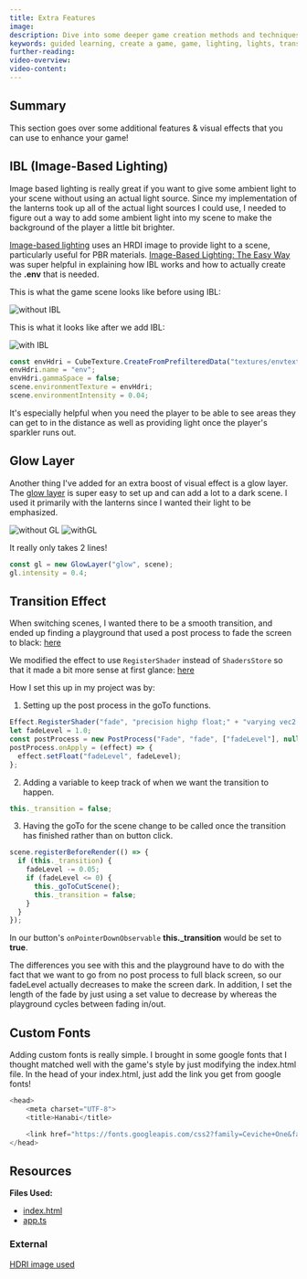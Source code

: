 ```yaml
---
title: Extra Features
image:
description: Dive into some deeper game creation methods and techniques.
keywords: guided learning, create a game, game, lighting, lights, transitions, fonts
further-reading:
video-overview:
video-content:
---
```


## Summary

This section goes over some additional features & visual effects that you can use to enhance your game!

## IBL (Image-Based Lighting)

Image based lighting is really great if you want to give some ambient light to your scene without using an actual light source. Since my implementation of the lanterns took up all of the actual light sources I could use, I needed to figure out a way to add some ambient light into my scene to make the background of the player a little bit brighter.

[Image-based lighting](/features/featuresDeepDive/materials/using/HDREnvironment) uses an HRDI image to provide light to a scene, particularly useful for PBR materials. [Image-Based Lighting: The Easy Way](https://www.youtube.com/watch?v=W1wNF7z8vKQ) was super helpful in explaining how IBL works and how to actually create the **.env** that is needed.

This is what the game scene looks like before using IBL:

![without IBL](/img/how_to/create-a-game/withoutIBL.png)

This is what it looks like after we add IBL:

![with IBL](/img/how_to/create-a-game/withIBL.png)

```javascript
const envHdri = CubeTexture.CreateFromPrefilteredData("textures/envtext.env", scene);
envHdri.name = "env";
envHdri.gammaSpace = false;
scene.environmentTexture = envHdri;
scene.environmentIntensity = 0.04;
```

It's especially helpful when you need the player to be able to see areas they can get to in the distance as well as providing light once the player's sparkler runs out.

## Glow Layer

Another thing I've added for an extra boost of visual effect is a glow layer. The [glow layer](/features/featuresDeepDive/mesh/glowLayer) is super easy to set up and can add a lot to a dark scene. I used it primarily with the lanterns since I wanted their light to be emphasized.

![without GL](/img/how_to/create-a-game/withoutGL.png) ![withGL](/img/how_to/create-a-game/withGL.png)

It really only takes 2 lines!

```javascript
const gl = new GlowLayer("glow", scene);
gl.intensity = 0.4;
```

## Transition Effect

When switching scenes, I wanted there to be a smooth transition, and ended up finding a playground that used a post process to fade the screen to black: [here](https://www.babylonjs-playground.com/#2FGYE8#0)

We modified the effect to use `RegisterShader` instead of `ShadersStore` so that it made a bit more sense at first glance: [here](https://www.babylonjs-playground.com/#2FGYE8#4)

How I set this up in my project was by:

1. Setting up the post process in the goTo functions.

```javascript
Effect.RegisterShader("fade", "precision highp float;" + "varying vec2 vUV;" + "uniform sampler2D textureSampler; " + "uniform float fadeLevel; " + "void main(void){" + "vec4 baseColor = texture2D(textureSampler, vUV) * fadeLevel;" + "baseColor.a = 1.0;" + "gl_FragColor = baseColor;" + "}");
let fadeLevel = 1.0;
const postProcess = new PostProcess("Fade", "fade", ["fadeLevel"], null, 1.0, camera);
postProcess.onApply = (effect) => {
  effect.setFloat("fadeLevel", fadeLevel);
};
```

2. Adding a variable to keep track of when we want the transition to happen.

```javascript
this._transition = false;
```

3. Having the goTo for the scene change to be called once the transition has finished rather than on button click.

```javascript
scene.registerBeforeRender(() => {
  if (this._transition) {
    fadeLevel -= 0.05;
    if (fadeLevel <= 0) {
      this._goToCutScene();
      this._transition = false;
    }
  }
});
```

In our button's `onPointerDownObservable` **this.\_transition** would be set to **true**.

The differences you see with this and the playground have to do with the fact that we want to go from no post process to full black screen, so our fadeLevel actually decreases to make the screen dark. In addition, I set the length of the fade by just using a set value to decrease by whereas the playground cycles between fading in/out.

## Custom Fonts

Adding custom fonts is really simple. I brought in some google fonts that I thought matched well with the game's style by just modifying the index.html file. In the head of your index.html, just add the link you get from google fonts!

```javascript
<head>
    <meta charset="UTF-8">
    <title>Hanabi</title>

    <link href="https://fonts.googleapis.com/css2?family=Ceviche+One&family=Viga&display=swap" rel="stylesheet">
</head>
```

## Resources

**Files Used:**

- [index.html](https://github.com/BabylonJS/SummerFestival/blob/master/public/index.html)
- [app.ts](https://github.com/BabylonJS/SummerFestival/blob/master/src/app.ts)

### External

[HDRI image used](https://hdrihaven.com/hdri/?h=kiara_1_dawn)

